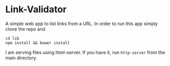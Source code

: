 # Link-Validator
A simple web app to list links from a URL. In order to run this app simply clone the repo and
```
cd lib
npm install && bower install
```
I am serving files using html-server. If you have it, run `http-server` from the main directory.